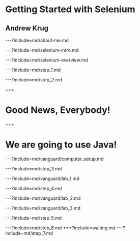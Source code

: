 # Getting Started with Selenium

## Andrew Krug

---?include=md/about-me.md

---?include=md/selenium-intro.md

---?include=md/selenium-overview.md

---?include=md/step_1.md

---?include=md/step_2.md

+++ 

# Good News, Everybody!

+++

# We are going to use Java!

---?include=md/vanguard/computer_setup.md

---?include=md/step_3.md

---?include=md/vanguard/lab_1.md

---?include=md/step_4.md

---?include=md/vanguard/lab_2.md

---?include=md/vanguard/lab_3.md

---?include=md/step_5.md

---?include=md/step_6.md
+++?include=waiting.md
---?include=md/step_7.md

